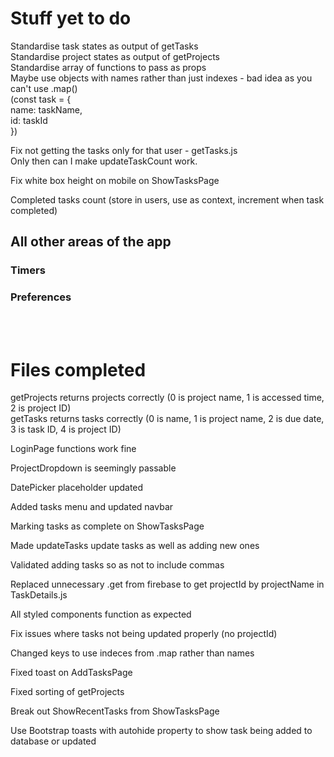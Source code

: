 # Stuff yet to do
Standardise task states as output of getTasks  
Standardise project states as output of getProjects  
Standardise array of functions to pass as props  
Maybe use objects with names rather than just indexes - bad idea as you can't use .map()  
(const task = {  
    name: taskName,  
    id: taskId  
})  

Fix not getting the tasks only for that user - getTasks.js  
Only then can I make updateTaskCount work.

Fix white box height on mobile on ShowTasksPage  

Completed tasks count (store in users, use as context, increment when task completed)  



## All other areas of the app  
### Timers
### Preferences

<br/><br/>


# Files completed
getProjects returns projects correctly
(0 is project name, 1 is accessed time, 2 is project ID)   
getTasks returns tasks correctly
(0 is name, 1 is project name, 2 is due date, 3 is task ID, 4 is project ID)  

LoginPage functions work fine  

ProjectDropdown is seemingly passable

DatePicker placeholder updated

Added tasks menu and updated navbar  

Marking tasks as complete on ShowTasksPage  

Made updateTasks update tasks as well as adding new ones  

Validated adding tasks so as not to include commas  

Replaced unnecessary .get from firebase to get projectId by projectName in TaskDetails.js   

All styled components function as expected  

Fix issues where tasks not being updated properly (no projectId)  

Changed keys to use indeces from .map rather than names  

Fixed toast on AddTasksPage  

Fixed sorting of getProjects  

Break out ShowRecentTasks from ShowTasksPage  

Use Bootstrap toasts with autohide property to show task being added to database or updated  